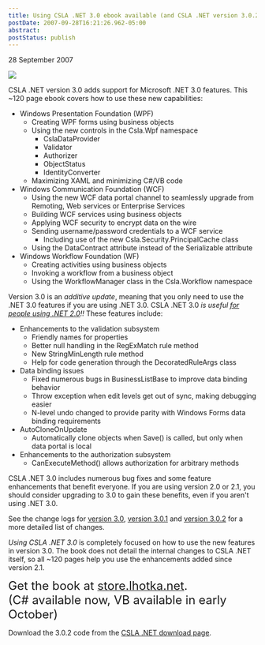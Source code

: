 ```yaml
---
title: Using CSLA .NET 3.0 ebook available (and CSLA .NET version 3.0.2)
postDate: 2007-09-28T16:21:26.962-05:00
abstract: 
postStatus: publish
---
```

28 September 2007

[![](http://www.lhotka.net/images/csla30cscover-165.jpg)](http://store.lhotka.net)

CSLA .NET version 3.0 adds support for Microsoft .NET 3.0 features. This ~120 page ebook covers how to use these new capabilities:



- Windows Presentation Foundation (WPF)
    - Creating WPF forms using business objects
    - Using the new controls in the Csla.Wpf namespace
        - CslaDataProvider
        - Validator
        - Authorizer
        - ObjectStatus
        - IdentityConverter
    - Maximizing XAML and minimizing C#/VB code
- Windows Communication Foundation (WCF)
    - Using the new WCF data portal channel to seamlessly upgrade from Remoting, Web services or Enterprise Services
    - Building WCF services using business objects
    - Applying WCF security to encrypt data on the wire
    - Sending username/password credentials to a WCF service
        - Including use of the new Csla.Security.PrincipalCache class
    - Using the DataContract attribute instead of the Serializable attribute
- Windows Workflow Foundation (WF)
    - Creating activities using business objects
    - Invoking a workflow from a business object
    - Using the WorkflowManager class in the Csla.Workflow namespace


Version 3.0 is an *additive update*, meaning that you only need to use the .NET 3.0 features if you are using .NET 3.0. CSLA .NET 3.0 *is useful [for people using .NET 2.0](http://www.lhotka.net/Article.aspx?area=4&amp;id=ac20fe4c-6afc-4176-bcb4-d74b5a370356)!!* These features include:

- Enhancements to the validation subsystem
    - Friendly names for properties
    - Better null handling in the RegExMatch rule method
    - New StringMinLength rule method
    - Help for code generation through the DecoratedRuleArgs class
- Data binding issues
    - Fixed numerous bugs in BusinessListBase to improve data binding behavior
    - Throw exception when edit levels get out of sync, making debugging easier
    - N-level undo changed to provide parity with Windows Forms data binding requirements
- AutoCloneOnUpdate
    - Automatically clone objects when Save() is called, but only when data portal is local
- Enhancements to the authorization subsystem
    - CanExecuteMethod() allows authorization for arbitrary methods


CSLA .NET 3.0 includes numerous bug fixes and some feature enhancements that benefit everyone. If you are using version 2.0 or 2.1, you should consider upgrading to 3.0 to gain these benefits, even if you aren't using .NET 3.0.

See the change logs for [version 3.0](http://www.lhotka.net/Article.aspx?area=4&amp;id=0c94aa82-b975-455b-a0c5-f4f7196a2408), [version 3.0.1](http://www.lhotka.net/Article.aspx?area=4&amp;id=4534c39c-c5d8-4553-88af-bdc1c8149cbc) and [version 3.0.2](http://www.lhotka.net/Article.aspx?area=4&amp;id=7360998d-d842-49f6-b1f0-a21b517798e3) for a more detailed list of changes.

*Using CSLA .NET 3.0* is completely focused on how to use the new features in version 3.0. The book does not detail the internal changes to CSLA .NET itself, so all ~120 pages help you use the enhancements added since version 2.1.

<font size="5">Get the book at </font>[<font size="5">store.lhotka.net</font>](http://store.lhotka.net/)<font size="5">. <br>(C# available now, VB available in early October)</font>

Download the 3.0.2 code from the [CSLA .NET download page](http://www.lhotka.net/cslanet/download.aspx).
